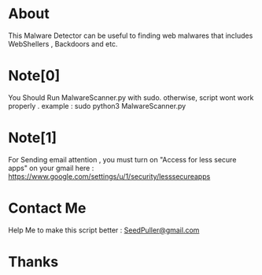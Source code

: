 # About
This Malware Detector can be useful to finding web malwares that includes WebShellers , Backdoors and etc. 
# Note[0] 
You Should Run MalwareScanner.py with sudo. otherwise, script wont work properly . example : sudo python3 MalwareScanner.py
# Note[1]
For Sending email attention , you must turn on "Access for less secure apps" on your gmail here : https://www.google.com/settings/u/1/security/lesssecureapps 
# Contact Me 
Help Me to make this script better : SeedPuller@gmail.com
# Thanks
